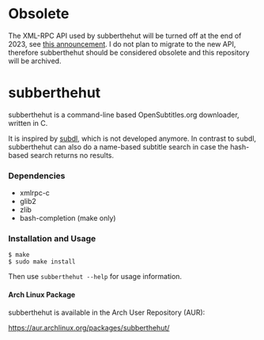 # Obsolete

The XML-RPC API used by subberthehut will be turned off at the end of 2023, see [this announcement](https://forum.opensubtitles.org/viewtopic.php?f=11&t=17930). I do not plan to migrate to the new API, therefore subberthehut should be considered obsolete and this repository will be archived.

# subberthehut
subberthehut is a command-line based OpenSubtitles.org downloader, written in C.

It is inspired by [subdl](http://code.google.com/p/subdl/), which is not developed anymore.
In contrast to subdl, subberthehut can also do a name-based subtitle search in case the hash-based search returns no results.

### Dependencies
- xmlrpc-c
- glib2
- zlib
- bash-completion (make only)

### Installation and Usage
    $ make
    $ sudo make install

Then use ```subberthehut --help``` for usage information.

#### Arch Linux Package
subberthehut is available in the Arch User Repository (AUR):

https://aur.archlinux.org/packages/subberthehut/
